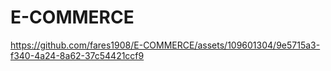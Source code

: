 # E-COMMERCE


https://github.com/fares1908/E-COMMERCE/assets/109601304/9e5715a3-f340-4a24-8a62-37c54421ccf9


